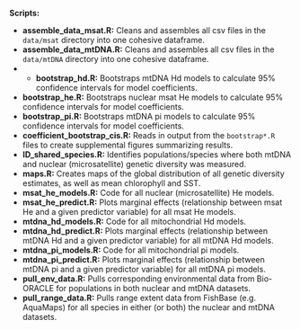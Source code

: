 **Scripts:**

* **assemble_data_msat.R:** Cleans and assembles all csv files in the `data/msat` directory into one cohesive dataframe.
* **assemble_data_mtDNA.R:** Cleans and assembles all csv files in the `data/mtDNA` directory into one cohesive dataframe.
* * **bootstrap_hd.R:** Bootstraps mtDNA Hd models to calculate 95% confidence intervals for model coefficients.
* **bootstrap_he.R:** Bootstraps nuclear msat He models to calculate 95% confidence intervals for model coefficients.
* **bootstrap_pi.R:** Bootstraps mtDNA pi models to calculate 95% confidence intervals for model coefficients.
* **coefficient_bootstrap_cis.R:** Reads in output from the `bootstrap*.R` files  to create supplemental figures summarizing results.
* **ID_shared_species.R:** Identifies populations/species where both mtDNA and nuclear (microsatellite) genetic diversity was measured.
* **maps.R:** Creates maps of the global distribution of all genetic diversity estimates, as well as mean chlorophyll and SST.
* **msat_he_models.R:** Code for all nuclear (microsatellite) He models.
* **msat_he_predict.R:** Plots marginal effects (relationship between msat He and a given predictor variable) for all msat He models.
* **mtdna_hd_models.R:** Code for all mitochondrial Hd models.
* **mtdna_hd_predict.R:** Plots marginal effects (relationship between mtDNA Hd and a given predictor variable) for all mtDNA Hd models.
* **mtdna_pi_models.R:** Code for all mitochondrial pi models.
* **mtdna_pi_predict.R:** Plots marginal effects (relationship between mtDNA pi and a given predictor variable) for all mtDNA pi models.
* **pull_env_data.R:** Pulls corresponding environmental data from Bio-ORACLE for populations in both nuclear and mtDNA datasets.
* **pull_range_data.R:** Pulls range extent data from FishBase (e.g. AquaMaps) for all species in either (or both) the nuclear and mtDNA datasets.
